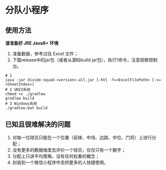 # 分队小程序

## 使用方法

**请准备好 JRE Java8+ 环境**

1. 准备数据，参考过往 Excel 文件；
2. 下载release中的jar包（或者从源码build jar包），执行1命令，注意观察控制台。

```shell
# 1
java -jar divide-squad-<version>-all.jar [-hV] -f=<ExcelFilePath> [-s=<SheetIndex>]
# 2 UNIX系统
chmod +x ./gradlew
gradlew build
# 3 Windows系统
./gradlew.bat build
```

## 已知且很难解决的问题

1. 对每一位球员只能在一个位置（前锋、中场、边路、中位、门将）上进行分配；
2. 没有更多的数据维度去评价一个球员，仅仅只有一个数字；
3. 分配上只讲平均策略，没有任何权重的概念；
4. 封装到一个微信小程序中去供更多的人快捷使用。
